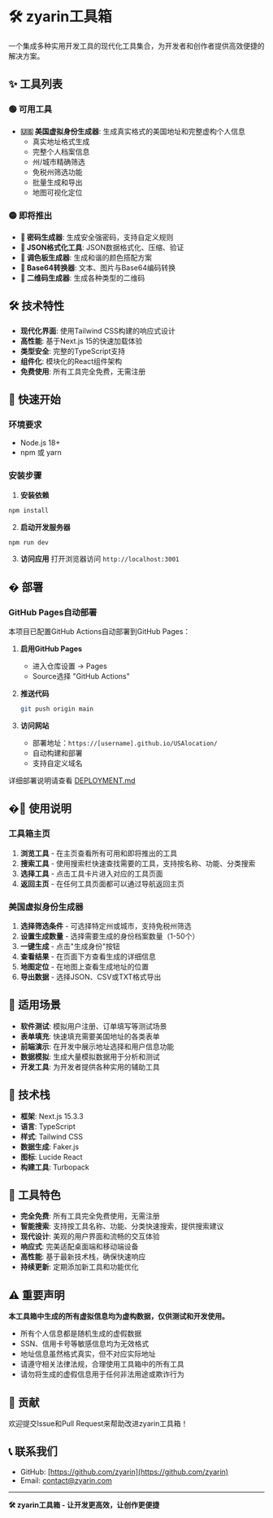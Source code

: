# 🛠️ zyarin工具箱

一个集成多种实用开发工具的现代化工具集合，为开发者和创作者提供高效便捷的解决方案。

## ✨ 工具列表

### 🟢 可用工具
- **🇺🇸 美国虚拟身份生成器**: 生成真实格式的美国地址和完整虚构个人信息
  - 真实地址格式生成
  - 完整个人档案信息
  - 州/城市精确筛选
  - 免税州筛选功能
  - 批量生成和导出
  - 地图可视化定位

### 🟡 即将推出
- **🔐 密码生成器**: 生成安全强密码，支持自定义规则
- **📝 JSON格式化工具**: JSON数据格式化、压缩、验证
- **🎨 调色板生成器**: 生成和谐的颜色搭配方案
- **🔄 Base64转换器**: 文本、图片与Base64编码转换
- **📱 二维码生成器**: 生成各种类型的二维码

## 🛠️ 技术特性
- **现代化界面**: 使用Tailwind CSS构建的响应式设计
- **高性能**: 基于Next.js 15的快速加载体验
- **类型安全**: 完整的TypeScript支持
- **组件化**: 模块化的React组件架构
- **免费使用**: 所有工具完全免费，无需注册

## 🚀 快速开始

### 环境要求
- Node.js 18+
- npm 或 yarn

### 安装步骤

1. **安装依赖**
```bash
npm install
```

2. **启动开发服务器**
```bash
npm run dev
```

3. **访问应用**
打开浏览器访问 `http://localhost:3001`

## � 部署

### GitHub Pages自动部署
本项目已配置GitHub Actions自动部署到GitHub Pages：

1. **启用GitHub Pages**
   - 进入仓库设置 → Pages
   - Source选择 "GitHub Actions"

2. **推送代码**
   ```bash
   git push origin main
   ```

3. **访问网站**
   - 部署地址：`https://[username].github.io/USAlocation/`
   - 自动构建和部署
   - 支持自定义域名

详细部署说明请查看 [DEPLOYMENT.md](./DEPLOYMENT.md)

## �📖 使用说明

### 工具箱主页
1. **浏览工具** - 在主页查看所有可用和即将推出的工具
2. **搜索工具** - 使用搜索栏快速查找需要的工具，支持按名称、功能、分类搜索
3. **选择工具** - 点击工具卡片进入对应的工具页面
4. **返回主页** - 在任何工具页面都可以通过导航返回主页

### 美国虚拟身份生成器
1. **选择筛选条件** - 可选择特定州或城市，支持免税州筛选
2. **设置生成数量** - 选择需要生成的身份档案数量（1-50个）
3. **一键生成** - 点击"生成身份"按钮
4. **查看结果** - 在页面下方查看生成的详细信息
5. **地图定位** - 在地图上查看生成地址的位置
6. **导出数据** - 选择JSON、CSV或TXT格式导出

## 💼 适用场景

- **软件测试**: 模拟用户注册、订单填写等测试场景
- **表单填充**: 快速填充需要美国地址的各类表单
- **前端演示**: 在开发中展示地址选择和用户信息功能
- **数据模拟**: 生成大量模拟数据用于分析和测试
- **开发工具**: 为开发者提供各种实用的辅助工具

## 🔧 技术栈

- **框架**: Next.js 15.3.3
- **语言**: TypeScript
- **样式**: Tailwind CSS
- **数据生成**: Faker.js
- **图标**: Lucide React
- **构建工具**: Turbopack

## 🌟 工具特色

- **完全免费**: 所有工具完全免费使用，无需注册
- **智能搜索**: 支持按工具名称、功能、分类快速搜索，提供搜索建议
- **现代设计**: 美观的用户界面和流畅的交互体验
- **响应式**: 完美适配桌面端和移动端设备
- **高性能**: 基于最新技术栈，确保快速响应
- **持续更新**: 定期添加新工具和功能优化

## ⚠️ 重要声明

**本工具箱中生成的所有虚拟信息均为虚构数据，仅供测试和开发使用。**

- 所有个人信息都是随机生成的虚假数据
- SSN、信用卡号等敏感信息均为无效格式
- 地址信息虽然格式真实，但不对应实际地址
- 请遵守相关法律法规，合理使用工具箱中的所有工具
- 请勿将生成的虚假信息用于任何非法用途或欺诈行为

## 🤝 贡献

欢迎提交Issue和Pull Request来帮助改进zyarin工具箱！

## 📞 联系我们

- GitHub: [https://github.com/zyarin](https://github.com/zyarin)
- Email: contact@zyarin.com

---

**🛠️ zyarin工具箱 - 让开发更高效，让创作更便捷**
